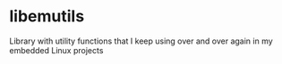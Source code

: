 # libemutils
Library with utility functions that I keep using over and over again in my embedded Linux projects
